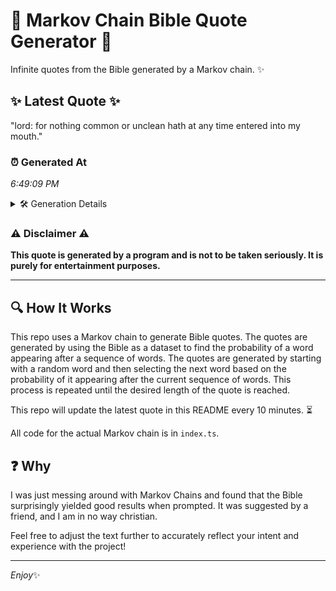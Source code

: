 # 📖 Markov Chain Bible Quote Generator 📖

Infinite quotes from the Bible generated by a Markov chain. ✨

## ✨ Latest Quote ✨
"lord: for nothing common or unclean hath at any time entered into my mouth."

### ⏰ Generated At
*6:49:09 PM*

<details>
    <summary>🛠️ Generation Details</summary>
    <p>
        <strong>🌱 Seed:</strong> lord:<br>
        <strong>🔄 Iterations:</strong> 13<br>
        <strong>📜 Context History:</strong><br>[ lord: ]: for<br>[ lord:, for ]: nothing<br>[ lord:, for, nothing ]: common<br>[ lord:, for, nothing, common ]: or<br>[ lord:, for, nothing, common, or ]: unclean<br>[ lord:, for, nothing, common, or, unclean ]: hath<br>[ for, nothing, common, or, unclean, hath ]: at<br>[ nothing, common, or, unclean, hath, at ]: any<br>[ common, or, unclean, hath, at, any ]: time<br>[ or, unclean, hath, at, any, time ]: entered<br>[ unclean, hath, at, any, time, entered ]: into<br>[ hath, at, any, time, entered, into ]: my<br>[ at, any, time, entered, into, my ]: mouth.<br>
    </p>
</details>

### ⚠️ Disclaimer ⚠️
**This quote is generated by a program and is not to be taken seriously. It is purely for entertainment purposes.**

---

## 🔍 How It Works

This repo uses a Markov chain to generate Bible quotes. The quotes are generated by using the Bible as a dataset to find the probability of a word appearing after a sequence of words. The quotes are generated by starting with a random word and then selecting the next word based on the probability of it appearing after the current sequence of words. This process is repeated until the desired length of the quote is reached.

This repo will update the latest quote in this README every 10 minutes. ⏳

All code for the actual Markov chain is in `index.ts`.

## ❓ Why

I was just messing around with Markov Chains and found that the Bible surprisingly yielded good results when prompted. 
It was suggested by a friend, and I am in no way christian.

Feel free to adjust the text further to accurately reflect your intent and experience with the project!

---

*Enjoy*✨
